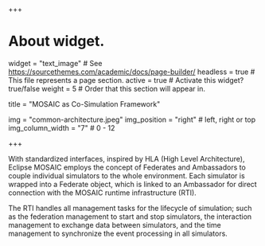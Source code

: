 +++
# About widget.
widget = "text_image"  # See https://sourcethemes.com/academic/docs/page-builder/
headless = true  # This file represents a page section.
active = true  # Activate this widget? true/false
weight = 5  # Order that this section will appear in.

title = "MOSAIC as Co-Simulation Framework"

img = "common-architecture.jpeg"
img_position = "right" # left, right or top
img_column_width = "7" # 0 - 12

+++

With standardized interfaces, inspired by HLA (High Level Architecture), Eclipse MOSAIC employs the concept of Federates and Ambassadors to couple individual simulators to the whole environment. Each simulator is wrapped into a Federate object, which is linked to an Ambassador for direct connection with the MOSAIC runtime infrastructure (RTI).

The RTI handles all management tasks for the lifecycle of simulation; such as the federation management to start and stop simulators, the interaction management to exchange data between simulators, and the time management to synchronize the event processing in all simulators.
